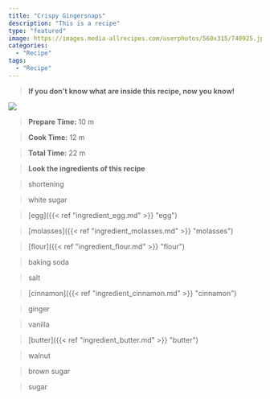```yaml
---
title: "Crispy Gingersnaps"
description: "This is a recipe"
type: "featured"
image: https://images.media-allrecipes.com/userphotos/560x315/740925.jpg
categories: 
  - "Recipe"
tags: 
  - "Recipe"
---
```



>**If you don't know what are inside this recipe, now you know!**

![](../images/Recipes-Banner.jpg)
> **Prepare Time:** 10 m


> **Cook Time:** 12 m


> **Total Time:** 22 m

> **Look the ingredients of this recipe**

> shortening

> white sugar

> [egg]({{< ref "ingredient_egg.md" >}} "egg")

> [molasses]({{< ref "ingredient_molasses.md" >}} "molasses")

> [flour]({{< ref "ingredient_flour.md" >}} "flour")

> baking soda

> salt

> [cinnamon]({{< ref "ingredient_cinnamon.md" >}} "cinnamon")

> ginger

> vanilla

> [butter]({{< ref "ingredient_butter.md" >}} "butter")

> walnut

> brown sugar

> sugar

